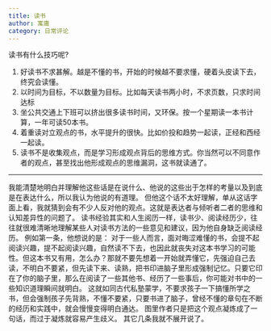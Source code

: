 ```yaml
---
title: 读书
author: 寓庸
category: 日常评论
---
```

读书有什么技巧呢?
1. 好读书不求甚解。越是不懂的书，开始的时候越不要求懂，硬着头皮读下去，终究会读懂。
2. 以时间为目标，不以数量为目标。比如每天读书两小时，不求页数，只求时间达标
3. 坐公共交通上下班可以挤出很多读书时间，又环保。按一个星期读一本书计算，一年可读50本书。
4. 着重读对立观点的书，水平提升的很快。比如价投和趋势一起读，正经和西经一起读。
5. 读书不是收集观点，而是学习形成观点背后的思维方式。你当然可以不同意作者的观点，甚至找出他形成观点的思维漏洞，这书就读通了。
***
我能清楚地明白并理解他这些话是在说什么、他说的这些出于怎样的考量以及到底是在表达什么，所以我认为他说的有道理。 但他这个话不太好理解，单从这话字面上看，我就猜到会有不少人反对他的观点。这就是表达者与倾听者二者的思维和认知差异性的问题了。 读书经验其实和人生阅历一样，读书少、阅读经历少，往往就很难清晰地理解某些人对读书方法的一些意见和建议，因为他自身缺乏阅读经历。 例如第一条，他想说的是： 对于一些人而言，面对晦涩难懂的书，会提不起阅读兴趣，提不起阅读兴趣，自然读不下去，也因此就丧失对这本书学习的可能性。但这本书又有用，怎么办？那就不要先想着一开始就弄懂它，先强迫自己去读，不明白不要紧，但先读下来、读熟，把书印进脑子里形成强制记忆。只要它印在了你的脑子里，那么在阅读了一些其他书、经历了一些事后，你可能对书中的一些知识道理瞬间就明白。 这就如同古代私塾蒙学，不要求孩子一下搞懂所学之书，但会强制孩子先背熟，不懂不要紧，只要书进了脑子，曾经不懂的章句在不断的经历和实践中，就会慢慢变得明白通达。 图里作者只是把这个观点凝炼成了一句话，而过于凝炼就容易产生歧义。 其它几条我就不展开说了。